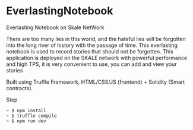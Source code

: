# EverlastingNotebook
Everlasting Notebook on Skale NetWork

There are too many lies in this world, and the hateful lies will be forgotten into the long river of history with the passage of time. This everlasting notebook is used to record stories that should not be forgotten. This application is deployed on the SKALE network with powerful performance and high TPS, it is very convenient to use, you can add and view your stories

Built using Truffle Framework, HTML/CSS/JS (frontend) + Solidity (Smart contracts).

Step

```
~ $ npm install
~ $ truffle compile
~ $ npm run dev
```
